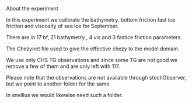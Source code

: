 About the experiment

In this experiment we calibrate the bathymetry, bottom friction fast ice friction and viscosity of sea ice for September.

There are in 17 bf, 21 bathymetry , 4 vis and 3 fastice friction parameters. 

The Chezynet file used to give the effective chezy to the model domain.


We use only CHS TG observations and  since some TG are not good we remove a few of them and are only left with 117.


Please note that the observations are not available through stochObserver, but we point to another folder for the same. 

In snellius we would likewise need such a folder. 